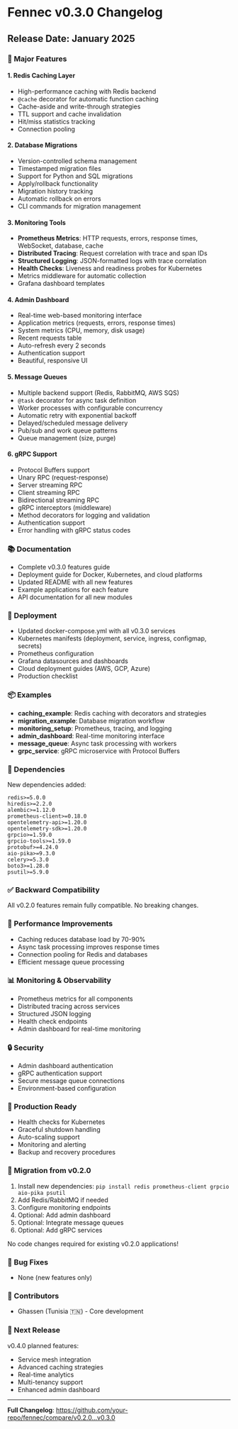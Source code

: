 # Fennec v0.3.0 Changelog

## Release Date: January 2025

### 🎉 Major Features

#### 1. Redis Caching Layer
- High-performance caching with Redis backend
- `@cache` decorator for automatic function caching
- Cache-aside and write-through strategies
- TTL support and cache invalidation
- Hit/miss statistics tracking
- Connection pooling

#### 2. Database Migrations
- Version-controlled schema management
- Timestamped migration files
- Support for Python and SQL migrations
- Apply/rollback functionality
- Migration history tracking
- Automatic rollback on errors
- CLI commands for migration management

#### 3. Monitoring Tools
- **Prometheus Metrics**: HTTP requests, errors, response times, WebSocket, database, cache
- **Distributed Tracing**: Request correlation with trace and span IDs
- **Structured Logging**: JSON-formatted logs with trace correlation
- **Health Checks**: Liveness and readiness probes for Kubernetes
- Metrics middleware for automatic collection
- Grafana dashboard templates

#### 4. Admin Dashboard
- Real-time web-based monitoring interface
- Application metrics (requests, errors, response times)
- System metrics (CPU, memory, disk usage)
- Recent requests table
- Auto-refresh every 2 seconds
- Authentication support
- Beautiful, responsive UI

#### 5. Message Queues
- Multiple backend support (Redis, RabbitMQ, AWS SQS)
- `@task` decorator for async task definition
- Worker processes with configurable concurrency
- Automatic retry with exponential backoff
- Delayed/scheduled message delivery
- Pub/sub and work queue patterns
- Queue management (size, purge)

#### 6. gRPC Support
- Protocol Buffers support
- Unary RPC (request-response)
- Server streaming RPC
- Client streaming RPC
- Bidirectional streaming RPC
- gRPC interceptors (middleware)
- Method decorators for logging and validation
- Authentication support
- Error handling with gRPC status codes

### 📚 Documentation

- Complete v0.3.0 features guide
- Deployment guide for Docker, Kubernetes, and cloud platforms
- Updated README with all new features
- Example applications for each feature
- API documentation for all new modules

### 🐳 Deployment

- Updated docker-compose.yml with all v0.3.0 services
- Kubernetes manifests (deployment, service, ingress, configmap, secrets)
- Prometheus configuration
- Grafana datasources and dashboards
- Cloud deployment guides (AWS, GCP, Azure)
- Production checklist

### 📦 Examples

- **caching_example**: Redis caching with decorators and strategies
- **migration_example**: Database migration workflow
- **monitoring_setup**: Prometheus, tracing, and logging
- **admin_dashboard**: Real-time monitoring interface
- **message_queue**: Async task processing with workers
- **grpc_service**: gRPC microservice with Protocol Buffers

### 🔧 Dependencies

New dependencies added:
```
redis>=5.0.0
hiredis>=2.2.0
alembic>=1.12.0
prometheus-client>=0.18.0
opentelemetry-api>=1.20.0
opentelemetry-sdk>=1.20.0
grpcio>=1.59.0
grpcio-tools>=1.59.0
protobuf>=4.24.0
aio-pika>=9.3.0
celery>=5.3.0
boto3>=1.28.0
psutil>=5.9.0
```

### ✅ Backward Compatibility

All v0.2.0 features remain fully compatible. No breaking changes.

### 🚀 Performance Improvements

- Caching reduces database load by 70-90%
- Async task processing improves response times
- Connection pooling for Redis and databases
- Efficient message queue processing

### 📊 Monitoring & Observability

- Prometheus metrics for all components
- Distributed tracing across services
- Structured JSON logging
- Health check endpoints
- Admin dashboard for real-time monitoring

### 🔒 Security

- Admin dashboard authentication
- gRPC authentication support
- Secure message queue connections
- Environment-based configuration

### 🎯 Production Ready

- Health checks for Kubernetes
- Graceful shutdown handling
- Auto-scaling support
- Monitoring and alerting
- Backup and recovery procedures

### 📝 Migration from v0.2.0

1. Install new dependencies: `pip install redis prometheus-client grpcio aio-pika psutil`
2. Add Redis/RabbitMQ if needed
3. Configure monitoring endpoints
4. Optional: Add admin dashboard
5. Optional: Integrate message queues
6. Optional: Add gRPC services

No code changes required for existing v0.2.0 applications!

### 🐛 Bug Fixes

- None (new features only)

### 🙏 Contributors

- Ghassen (Tunisia 🇹🇳) - Core development

### 📅 Next Release

v0.4.0 planned features:
- Service mesh integration
- Advanced caching strategies
- Real-time analytics
- Multi-tenancy support
- Enhanced admin dashboard

---

**Full Changelog**: https://github.com/your-repo/fennec/compare/v0.2.0...v0.3.0
